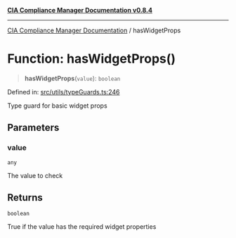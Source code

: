 [**CIA Compliance Manager Documentation v0.8.4**](../README.md)

***

[CIA Compliance Manager Documentation](../globals.md) / hasWidgetProps

# Function: hasWidgetProps()

> **hasWidgetProps**(`value`): `boolean`

Defined in: [src/utils/typeGuards.ts:246](https://github.com/Hack23/cia-compliance-manager/blob/a6d8d6a2cab2160940b9a047208c12088d7e02cf/src/utils/typeGuards.ts#L246)

Type guard for basic widget props

## Parameters

### value

`any`

The value to check

## Returns

`boolean`

True if the value has the required widget properties
